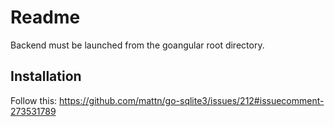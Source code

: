 # Readme

Backend must be launched from the goangular root directory.

## Installation

Follow this:
https://github.com/mattn/go-sqlite3/issues/212#issuecomment-273531789
